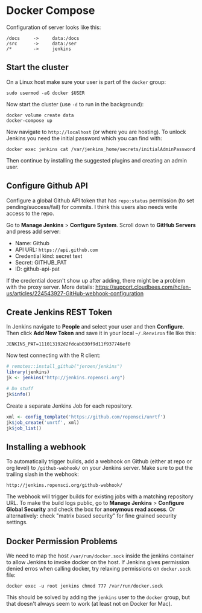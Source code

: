 # Docker Compose

Configuration of server looks like this:

```
/docs     ->     data:/docs
/src      ->     data:/ser
/*        ->     jenkins
```

## Start the cluster

On a Linux host make sure your user is part of the `docker` group:

```
sudo usermod -aG docker $USER
```

Now start the cluster (use `-d` to run in the background):

```
docker volume create data
docker-compose up
```

Now navigate to `http://localhost` (or where you are hosting). To unlock Jenkins you need the initial password which you can find with:

```
docker exec jenkins cat /var/jenkins_home/secrets/initialAdminPassword
```

Then continue by installing the suggested plugins and creating an admin user.

## Configure Github API

Configure a global Github API token that has `repo:status` permission (to set pending/success/fail) for commits. I think this users also needs write access to the repo.

Go to __Manage Jenkins__ > __Configure System__. Scroll down to __GitHub Servers__ and press add server:

 - Name: Github
 - API URL: `https://api.github.com`
 - Credential kind: secret text
 - Secret: GITHUB_PAT
 - ID: github-api-pat

If the credential doesn't show up after adding, there might be a problem with the proxy server. More details: https://support.cloudbees.com/hc/en-us/articles/224543927-GitHub-webhook-configuration

## Create Jenkins REST Token

In Jenkins navigate to __People__ and select your user and then __Configure__. Then click __Add New Token__ and save it in your local `~/.Renviron` file like this:

```
JENKINS_PAT=111013192d2fdcab030f9d11f937746ef0
```

Now test connecting with the R client:

```r
# remotes::install_github("jeroen/jenkins")
library(jenkins)
jk <- jenkins("http://jenkins.ropensci.org")

# Do stuff
jk$info()
```

Create a separate Jenkins Job for each repository.

```r
xml <- config_template('https://github.com/ropensci/unrtf')
jk$job_create('unrtf', xml)
jk$job_list()
```

## Installing a webhook

To automatically trigger builds, add a webhook on Github (either at repo or org level) to `/github-webhook/` on your Jenkins server. Make sure to put the trailing slash in the webhook:

```
http://jenkins.ropensci.org/github-webhook/
```

The webhook will trigger builds for existing jobs with a matching repository URL. To make the build logs public, go to __Manage Jenkins__ > __Configure Global Security__ and check the box for __anonymous read access__. Or alternatively: check "matrix based security" for fine grained security settings.

## Docker Permission Problems

We need to map the host `/var/run/docker.sock` inside the jenkins container to allow Jenkins to invoke docker on the host. If Jenkins gives permission denied erros when calling docker, try relaxing permissions on `docker.sock` file:

```
docker exec -u root jenkins chmod 777 /var/run/docker.sock
```

This should be solved by adding the `jenkins` user to the `docker` group, but that doesn't always seem to work (at least not on Docker for Mac).


